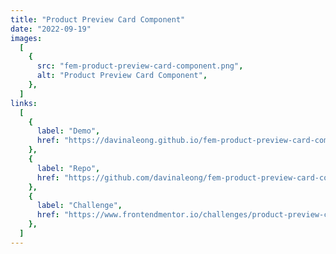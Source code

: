 ```yaml
---
title: "Product Preview Card Component"
date: "2022-09-19"
images:
  [
    {
      src: "fem-product-preview-card-component.png",
      alt: "Product Preview Card Component",
    },
  ]
links:
  [
    {
      label: "Demo",
      href: "https://davinaleong.github.io/fem-product-preview-card-component/",
    },
    {
      label: "Repo",
      href: "https://github.com/davinaleong/fem-product-preview-card-component",
    },
    {
      label: "Challenge",
      href: "https://www.frontendmentor.io/challenges/product-preview-card-component-GO7UmttRfa",
    },
  ]
---
```

